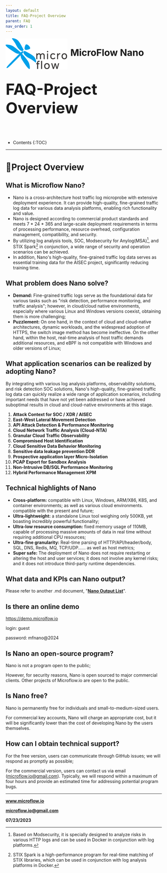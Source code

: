 ```yaml
---
layout: default
title: FAQ-Project Overview
parent: FAQ
nav_order: 1  
---
```




<img src="https://github.com/Microflow-IO/microflow-nano/blob/main/docs/github_microflow_B.png" alt="logo" style="float:left; margin-right:10px;" />

  

<h1 style="font-size: 30px;">MicroFlow Nano</h1>  
<h2 style="font-size: 50px;">FAQ-Project Overview</h2>
<br>
  

* Contents
{:TOC}

------




# 🎏Project Overview



## What is Microflow Nano?

- Nano is a cross-architecture host traffic log microprobe with extensive deployment experience. It can provide high-quality, fine-grained traffic log data for various data analysis platforms, enabling rich functionality and value.
- Nano is designed according to commercial product standards and meets 7 * 24 * 365 and large-scale deployment requirements in terms of processing performance, resource overhead, configuration management, compatibility, and security.
- By utilizing log analysis tools, SOC, Modsecurity for Anylog(MSA)[^1], and STIX Spark[^2] in conjunction, a wide range of security and operation scenarios can be achieved.
- In addition, Nano's high-quality, fine-grained traffic log data serves as essential training data for the AISEC project, significantly reducing training time.

[^1]: Based on Modsecurity, it is specially designed to analyze risks in various HTTP logs and can be used in Docker in conjunction with log platforms.
[^2]: STIX Spark is a high-performance program for real-time matching of STIX libraries, which can be used in conjunction with log analysis platforms in Docker.



## What problem does Nano solve?

- **Demand:** Fine-grained traffic logs serve as the foundational data for various tasks such as "risk detection, performance monitoring, and traffic analysis";  however, in cloud/cloud native environments, especially where various Linux and Windows versions coexist, obtaining them is more challenging;
- **Puzzlement:** On one hand, in the context of cloud and cloud-native architectures, dynamic workloads, and the widespread adoption of HTTPS, the switch image method has become ineffective. On the other hand, within the host, real-time analysis of host traffic demands additional resources, and eBPF is not compatible with Windows and older versions of Linux;



## What application scenarios can be realized by adopting Nano?

By integrating with various log analysis platforms, observability solutions, and risk detection SOC solutions, Nano's high-quality, fine-grained traffic log data can quickly realize a wide range of application scenarios, including important needs that have not yet been addressed or have achieved suboptimal results in cloud and cloud-native environments at this stage.

1.	**Attack Context for SOC / XDR / AISEC**
2.	**East-West Lateral Movement Detection**
3.	**API Attack Detection & Performance Monitoring**
4.	**Cloud Network Traffic Analysis (Cloud-NTA)**
5.	**Granular Cloud Traffic Observability**
6.	**Compromised Host Identification**
7.	**Cloud Sensitive Data Behavior Monitoring**
8.	**Sensitive data leakage prevention DDR**
9.	**Prospective application layer Micro-Isolation**
10.	**PCAP Export for Sandbox Analysis**
11.	**Non-Intrusive DB/SQL Performance Monitoring**
12.	**Hybrid Performance Management XPM**



## Technical highlights of Nano

- **Cross-platform:** compatible with Linux, Windows, ARM/X86, K8S, and container environments; as well as various cloud environments. compatible with the present and future;
- **Ultra-lightweight:** a standalone Linux tool weighing only 500KB, yet boasting incredibly powerful functionality;
- **Ultra-low resource consumption:** fixed memory usage of 110MB, capable of processing massive amounts of data in real time without requiring additional CPU resources;
- **Ultra-fine granularity:** Real-time parsing of HTTP/API/header/body, SQL, DNS, Redis, MQ, TCP/UDP...... as well as host metrics;
- **Super safe:** The deployment of Nano does not require restarting or altering the host and user services; it does not involve any kernel risks; and it does not introduce third-party runtime dependencies.



## What data and KPIs can Nano output?

Please refer to another .md document, "**[Nano Output List](https://github.com/Microflow-IO/microflow-nano/blob/main/docs/Nano_Output_List.md)**".



## Is there an online demo

https://demo.microlfow.io

login: guest

password: mfnano@2024



## Is Nano an open-source program?

Nano is not a program open to the public;  

However, for security reasons, Nano is open sourced to major commercial clients.  Other projects of Microflow.io are open to the public.



## Is Nano free?

Nano is permanently free for individuals and small-to-medium-sized users.

For commercial key accounts, Nano will charge an appropriate cost, but it will be significantly lower than the cost of developing Nano by the users themselves.



## How can I obtain technical support?

For the free version, users can communicate through GitHub issues;  we will respond as promptly as possible;

For the commercial version, users can contact us via email (microflow.io@gmail.com). Typically, we will respond within a maximum of four hours and provide an estimated time for addressing potential program bugs.





------

**www.microflow.io**

**microflow.io@gmail.com**

**07/23/2023**

